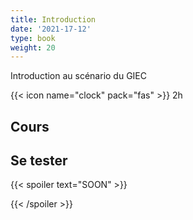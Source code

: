 ```yaml
---
title: Introduction
date: '2021-17-12'
type: book
weight: 20
---
```


Introduction au scénario du GIEC

<!--more-->

{{< icon name="clock" pack="fas" >}} 2h

## Cours



## Se tester 

{{< spoiler text="SOON" >}}

{{< /spoiler >}}

